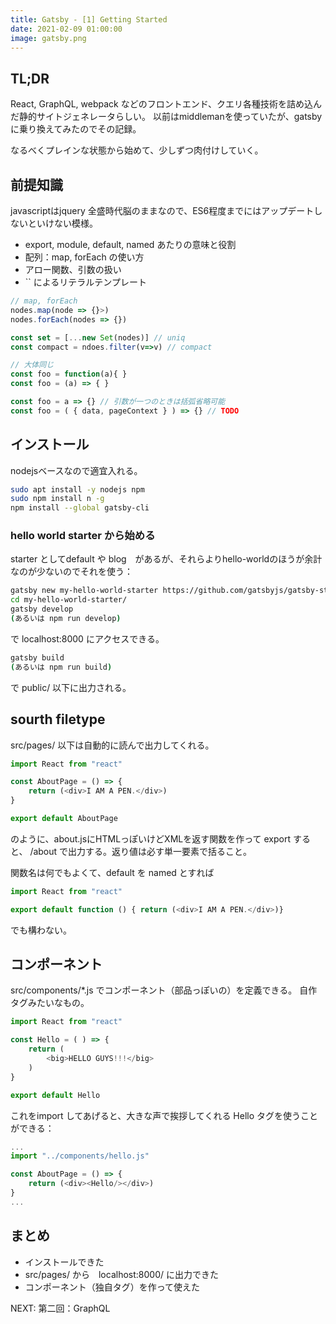```yaml
---
title: Gatsby - [1] Getting Started
date: 2021-02-09 01:00:00
image: gatsby.png
---
```


## TL;DR
React, GraphQL, webpack などのフロントエンド、クエリ各種技術を詰め込んだ静的サイトジェネレータらしい。
以前はmiddlemanを使っていたが、gatsbyに乗り換えてみたのでその記録。

なるべくプレインな状態から始めて、少しずつ肉付けしていく。

## 前提知識

javascriptはjquery 全盛時代脳のままなので、ES6程度までにはアップデートしないといけない模様。

- export, module, default, named あたりの意味と役割
- 配列：map, forEach の使い方
- アロー関数、引数の扱い
- `` によるリテラルテンプレート

```js
// map, forEach
nodes.map(node => {}>)
nodes.forEach(nodes => {})

const set = [...new Set(nodes)] // uniq
const compact = ndoes.filter(v=>v) // compact

// 大体同じ
const foo = function(a){ }  
const foo = (a) => { }

const foo = a => {} // 引数が一つのときは括弧省略可能
const foo = ( { data, pageContext } ) => {} // TODO
```
## インストール
nodejsベースなので適宜入れる。

```sh
sudo apt install -y nodejs npm
sudo npm install n -g
npm install --global gatsby-cli
```

### hello world starter から始める
starter としてdefault や blog　があるが、それらよりhello-worldのほうが余計なのが少ないのでそれを使う：

```sh
gatsby new my-hello-world-starter https://github.com/gatsbyjs/gatsby-starter-hello-world
cd my-hello-world-starter/
gatsby develop
(あるいは npm run develop)
```

で localhost:8000 にアクセスできる。

```sh
gatsby build
(あるいは npm run build)
```

で public/ 以下に出力される。

## sourth filetype

src/pages/ 以下は自動的に読んで出力してくれる。

```js:title=src/pages/about.js
import React from "react"

const AboutPage = () => {
    return (<div>I AM A PEN.</div>)
}

export default AboutPage
```

のように、about.jsにHTMLっぽいけどXMLを返す関数を作って export すると、 /about で出力する。返り値は必す単一要素で括ること。

関数名は何でもよくて、default を named とすれば

```js
import React from "react"

export default function () { return (<div>I AM A PEN.</div>)}
```

でも構わない。

## コンポーネント

src/components/*.js でコンポーネント（部品っぽいの）を定義できる。
自作タグみたいなもの。

```js:title=src/components/hello.js
import React from "react"

const Hello = ( ) => {
    return (
        <big>HELLO GUYS!!!</big>
    )
}

export default Hello
```

これをimport してあげると、大きな声で挨拶してくれる Hello タグを使うことができる：

```js:title=src/pages/about.js
...
import "../components/hello.js"

const AboutPage = () => {
    return (<div><Hello/></div>)
}
...
```

## まとめ

- インストールできた
- src/pages/ から　localhost:8000/ に出力できた
- コンポーネント（独自タグ）を作って使えた

<Link to="../02-graphql">NEXT: 第二回：GraphQL</Link>